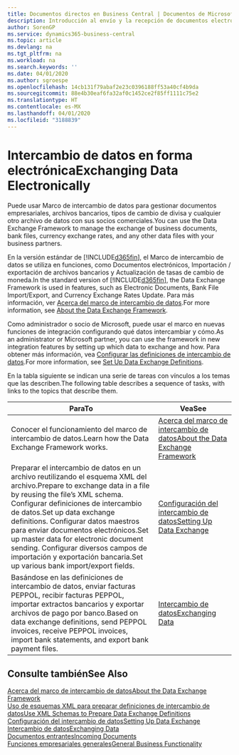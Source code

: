 ```yaml
---
title: Documentos directos en Business Central | Documentos de Microsoft
description: Introducción al envío y la recepción de documentos electrónicos en Business Central.
author: SorenGP
ms.service: dynamics365-business-central
ms.topic: article
ms.devlang: na
ms.tgt_pltfrm: na
ms.workload: na
ms.search.keywords: ''
ms.date: 04/01/2020
ms.author: sgroespe
ms.openlocfilehash: 14cb131f79abaf2e23c0396188ff53a40cf4b9da
ms.sourcegitcommit: 88e4b30eaf6fa32af0c1452ce2f85ff1111c75e2
ms.translationtype: HT
ms.contentlocale: es-MX
ms.lasthandoff: 04/01/2020
ms.locfileid: "3188839"
---
```

# <a name="exchanging-data-electronically"></a><span data-ttu-id="475ca-103">Intercambio de datos en forma electrónica</span><span class="sxs-lookup"><span data-stu-id="475ca-103">Exchanging Data Electronically</span></span>
<span data-ttu-id="475ca-104">Puede usar Marco de intercambio de datos para gestionar documentos empresariales, archivos bancarios, tipos de cambio de divisa y cualquier otro archivo de datos con sus socios comerciales.</span><span class="sxs-lookup"><span data-stu-id="475ca-104">You can use the Data Exchange Framework to manage the exchange of business documents, bank files, currency exchange rates, and any other data files with your business partners.</span></span>

<span data-ttu-id="475ca-105">En la versión estándar de [!INCLUDE[d365fin](includes/d365fin_md.md)], el Marco de intercambio de datos se utiliza en funciones, como Documentos electrónicos, Importación / exportación de archivos bancarios y Actualización de tasas de cambio de moneda.</span><span class="sxs-lookup"><span data-stu-id="475ca-105">In the standard version of [!INCLUDE[d365fin](includes/d365fin_md.md)], the Data Exchange Framework is used in features, such as Electronic Documents, Bank File Import/Export, and Currency Exchange Rates Update.</span></span> <span data-ttu-id="475ca-106">Para más información, ver [Acerca del marco de intercambio de datos](across-about-the-data-exchange-framework.md).</span><span class="sxs-lookup"><span data-stu-id="475ca-106">For more information, see [About the Data Exchange Framework](across-about-the-data-exchange-framework.md).</span></span>

<span data-ttu-id="475ca-107">Como administrador o socio de Microsoft, puede usar el marco en nuevas funciones de integración configurando qué datos intercambiar y cómo.</span><span class="sxs-lookup"><span data-stu-id="475ca-107">As an administrator or Microsoft partner, you can use the framework in new integration features by setting up which data to exchange and how.</span></span> <span data-ttu-id="475ca-108">Para obtener más información, vea [Configurar las definiciones de intercambio de datos](across-how-to-set-up-data-exchange-definitions.md).</span><span class="sxs-lookup"><span data-stu-id="475ca-108">For more information, see [Set Up Data Exchange Definitions](across-how-to-set-up-data-exchange-definitions.md).</span></span>

<span data-ttu-id="475ca-109">En la tabla siguiente se indican una serie de tareas con vínculos a los temas que las describen.</span><span class="sxs-lookup"><span data-stu-id="475ca-109">The following table describes a sequence of tasks, with links to the topics that describe them.</span></span>  

|<span data-ttu-id="475ca-110">Para</span><span class="sxs-lookup"><span data-stu-id="475ca-110">To</span></span>|<span data-ttu-id="475ca-111">Vea</span><span class="sxs-lookup"><span data-stu-id="475ca-111">See</span></span>|  
|--------|---------|  
|<span data-ttu-id="475ca-112">Conocer el funcionamiento del marco de intercambio de datos.</span><span class="sxs-lookup"><span data-stu-id="475ca-112">Learn how the Data Exchange Framework works.</span></span>|[<span data-ttu-id="475ca-113">Acerca del marco de intercambio de datos</span><span class="sxs-lookup"><span data-stu-id="475ca-113">About the Data Exchange Framework</span></span>](across-about-the-data-exchange-framework.md)|  
|<span data-ttu-id="475ca-114">Preparar el intercambio de datos en un archivo reutilizando el esquema XML del archivo.</span><span class="sxs-lookup"><span data-stu-id="475ca-114">Prepare to exchange data in a file by reusing the file’s XML schema.</span></span> <span data-ttu-id="475ca-115">Configurar definiciones de intercambio de datos.</span><span class="sxs-lookup"><span data-stu-id="475ca-115">Set up data exchange definitions.</span></span> <span data-ttu-id="475ca-116">Configurar datos maestros para enviar documentos electrónicos.</span><span class="sxs-lookup"><span data-stu-id="475ca-116">Set up master data for electronic document sending.</span></span> <span data-ttu-id="475ca-117">Configurar diversos campos de importación y exportación bancaria.</span><span class="sxs-lookup"><span data-stu-id="475ca-117">Set up various bank import/export fields.</span></span>|[<span data-ttu-id="475ca-118">Configuración del intercambio de datos</span><span class="sxs-lookup"><span data-stu-id="475ca-118">Setting Up Data Exchange</span></span>](across-set-up-data-exchange.md)|  
|<span data-ttu-id="475ca-119">Basándose en las definiciones de intercambio de datos, enviar facturas PEPPOL, recibir facturas PEPPOL, importar extractos bancarios y exportar archivos de pago por banco.</span><span class="sxs-lookup"><span data-stu-id="475ca-119">Based on data exchange definitions, send PEPPOL invoices, receive PEPPOL invoices, import bank statements, and export bank payment files.</span></span>|[<span data-ttu-id="475ca-120">Intercambio de datos</span><span class="sxs-lookup"><span data-stu-id="475ca-120">Exchanging Data</span></span>](across-exchange-data.md)|  

## <a name="see-also"></a><span data-ttu-id="475ca-121">Consulte también</span><span class="sxs-lookup"><span data-stu-id="475ca-121">See Also</span></span>  
[<span data-ttu-id="475ca-122">Acerca del marco de intercambio de datos</span><span class="sxs-lookup"><span data-stu-id="475ca-122">About the Data Exchange Framework</span></span>](across-about-the-data-exchange-framework.md)  
[<span data-ttu-id="475ca-123">Uso de esquemas XML para preparar definiciones de intercambio de datos</span><span class="sxs-lookup"><span data-stu-id="475ca-123">Use XML Schemas to Prepare Data Exchange Definitions</span></span>](across-how-to-use-xml-schemas-to-prepare-data-exchange-definitions.md)  
[<span data-ttu-id="475ca-124">Configuración del intercambio de datos</span><span class="sxs-lookup"><span data-stu-id="475ca-124">Setting Up Data Exchange</span></span>](across-set-up-data-exchange.md)  
[<span data-ttu-id="475ca-125">Intercambio de datos</span><span class="sxs-lookup"><span data-stu-id="475ca-125">Exchanging Data</span></span>](across-exchange-data.md)  
[<span data-ttu-id="475ca-126">Documentos entrantes</span><span class="sxs-lookup"><span data-stu-id="475ca-126">Incoming Documents</span></span>](across-income-documents.md)  
[<span data-ttu-id="475ca-127">Funciones empresariales generales</span><span class="sxs-lookup"><span data-stu-id="475ca-127">General Business Functionality</span></span>](ui-across-business-areas.md)
